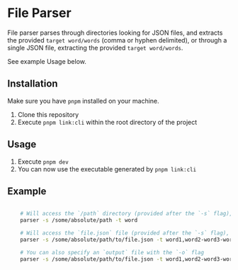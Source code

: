 # File Parser

File parser parses through directories looking for JSON files, and extracts the provided `target word/words` (comma or hyphen delimited), or through a single JSON file, extracting the provided `target word/words`.

See example Usage below.

## Installation

Make sure you have `pnpm` installed on your machine.

1. Clone this repository
2. Execute `pnpm link:cli` within the root directory of the project

## Usage

1. Execute `pnpm dev`
2. You can now use the executable generated by `pnpm link:cli`

## Example

```bash

    # Will access the `/path` directory (provided after the `-s` flag), looking for json files containing the key `word` (provided after the `-t` flag)
    parser -s /some/absolute/path -t word

    # Will access the `file.json` file (provided after the `-s` flag), looking for the keys `word1`, `word2`, etc. (provided after the `-t` flag)
    parser -s /some/absolute/path/to/file.json -t word1,word2-word3-word4,word5

    # You can also specify an `output` file with the `-o` flag
    parser -s /some/absolute/path/to/file.json -t word1,word2-word3-word4,word5 -o words.json

```
